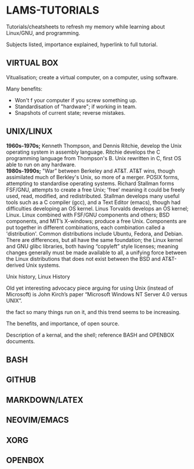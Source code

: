 # LAMS-TUTORIALS

Tutorials/cheatsheets to refresh my memory while learning about Linux/GNU, and programming. 

Subjects listed, importance explained, hyperlink to full tutorial.

## VIRTUAL BOX
Vitualisation; create a virtual computer, on a computer, using software. 

Many benefits:
- Won't f your computer if you screw something up.
- Standardisation of "hardware"; if working in team.
- Snapshots of current state; reverse mistakes.

## UNIX/LINUX

**1960s-1970s;** Kenneth Thompson, and Dennis Ritchie, develop the Unix operating system in assembly language. Ritchie develops the C programming language from Thompson's B. Unix rewritten in C, first OS able to run on any hardware.     
**1980s-1990s;** "War” between Berkeley and AT&T. AT&T wins, though assimilated much of Berkley's Unix, so more of a merger. POSIX forms, attempting to standardise operating systems. Richard Stallman forms FSF/GNU, attempts to create a free Unix; 'free' meaning it could be freely used, read, modified, and redistributed. Stallman develops many useful tools such as a C compiler (gcc), and a Text Editor (emacs), though had difficulties developing an OS kernel. Linus Torvalds develops an OS kernel; Linux. Linux combined with FSF/GNU components and others; BSD components, and MIT’s X-windows; produce a free Unix. Components are put together in different combinations, each combination called a 'distribution'. Common distributions include Ubuntu, Fedora, and Debian. There are differences, but all have the same foundation; the Linux kernel and GNU glibc libraries, both having “copyleft” style licenses; meaning changes generally must be made available to all, a unifying force between the Linux distributions that does not exist between the BSD and AT&T-derived Unix systems.

Unix history, Linux History

Old yet interesting advocacy piece arguing for using Unix (instead of Microsoft) is John Kirch’s paper “Microsoft Windows NT Server 4.0 versus UNIX”.



the fact so many things run on it, and this trend seems to be increasing.

The benefits, and importance, of open source.

Description of a kernal, and the shell; reference BASH and OPENBOX documents.

## BASH


## GITHUB


## MARKDOWN/LATEX


## NEOVIM/EMACS


## XORG


## OPENBOX







